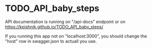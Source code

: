# TODO_API_baby_steps

API documentation is running on "/api-docs" endpoint
or on https://kpishnik.github.io/TODO_API_baby_steps/

If you running this app not on "localhost:3000", you should change the "host" row in swagger.json to actuall you use.
